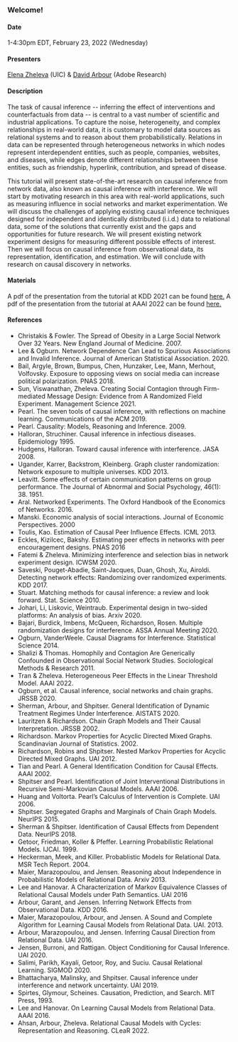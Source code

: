 ### Welcome!

<h4>Date</h4>

1-4:30pm EDT, February 23, 2022 (Wednesday)

<h4>Presenters</h4>

<a href="https://www.cs.uic.edu/~elena/">Elena Zheleva</a>  (UIC) & <a href="https://darbour.github.io">David Arbour</a> (Adobe Research)

<h4>Description</h4>

The task of causal inference -- inferring the effect of interventions and counterfactuals from data -- is central to a vast number of scientific and industrial applications. To capture the noise, heterogeneity, and complex relationships in real-world data, it is customary to model data sources as relational systems and to reason about them probabilistically. Relations in data can be represented through heterogeneous networks in which nodes represent interdependent entities, such as people, companies, websites, and diseases, while edges denote different relationships between these entities, such as friendship, hyperlink, contribution, and spread of disease. <br>

This tutorial will present state-of-the-art research on causal inference from network data, also known as causal inference with interference. We will start by motivating research in this area with real-world applications, such as measuring influence in social networks and market experimentation. We will discuss the challenges of applying existing causal
inference techniques designed for independent and identically distributed (i.i.d.) data to relational data, some of the solutions that currently exist and the gaps and opportunities for future research. We will present existing network experiment designs for measuring different possible effects of interest. Then we will focus on causal inference from observational data, its representation, identification, and estimation. We will conclude with research on causal discovery in networks.

<h4>Materials</h4>

A pdf of the presentation from the tutorial at KDD 2021 can be found <a href="KDD2021-Tutorial.pdf">here.</a>
A pdf of the presentation from the tutorial at AAAI 2022 can be found <a href="AAAI2022-Tutorial-final.pdf">here.</a>

<h4>References</h4>

* Christakis & Fowler. The Spread of Obesity in a Large Social Network Over 32 Years. New England Journal of Medicine. 2007.
* Lee & Ogburn. Network Dependence Can Lead to Spurious Associations and Invalid Inference. Journal of American Statistical Association. 2020.
* Bail, Argyle, Brown, Bumpus, Chen, Hunzaker, Lee, Mann, Merhout, Volfovsky. Exposure to opposing views on social media can increase political polarization. PNAS 2018.
* Sun, Viswanathan, Zheleva. Creating Social Contagion through Firm-mediated Message Design: Evidence from A Randomized Field Experiment. Management Science 2021.
* Pearl. The seven tools of causal inference, with reflections on machine learning. Communications of the ACM 2019.
* Pearl. Causality: Models, Reasoning and Inference. 2009.
* Halloran, Struchiner. Causal inference in infectious diseases. Epidemiology 1995.
* Hudgens, Halloran. Toward causal inference with interference. JASA 2008.
* Ugander, Karrer, Backstrom, Kleinberg. Graph cluster randomization: Network exposure to multiple universes. KDD 2013.
* Leavitt. Some effects of certain communication patterns on group performance. The Journal of Abnormal and Social Psychology, 46(1): 38. 1951.
* Aral. Networked Experiments. The Oxford Handbook of the Economics of Networks. 2016.
* Manski. Economic analysis of social interactions. Journal of Economic Perspectives. 2000  
* Toulis, Kao. Estimation of Causal Peer Influence Effects. ICML 2013.
* Eckles, Kizilcec, Bakshy. Estimating peer effects in networks with peer encouragement designs. PNAS 2016
* Fatemi & Zheleva. Minimizing interference and selection bias in network experiment design. ICWSM 2020.
* Saveski, Pouget-Abadie, Saint-Jacques, Duan, Ghosh, Xu, Airoldi. Detecting network effects: Randomizing over randomized experiments. KDD 2017.
* Stuart. Matching methods for causal inference: a review and look forward. Stat. Science 2010.
* Johari, Li, Liskovic, Weintraub. Experimental design in two-sided platforms: An analysis of bias. Arxiv 2020.
* Bajari, Burdick, Imbens, McQueen, Richardson, Rosen. Multiple randomization designs for interference. ASSA Annual Meeting 2020. 
* Ogburn, VanderWeele. Causal Diagrams for Interference. Statistical Science 2014.
* Shalizi & Thomas. Homophily and Contagion Are Generically Confounded in Observational Social Network Studies. Sociological Methods & Research 2011.
* Tran & Zheleva. Heterogeneous Peer Effects in the Linear Threshold Model. AAAI 2022.
* Ogburn, et al. Causal inference, social networks and chain graphs. JRSSB 2020.
* Sherman, Arbour, and Shpitser. General Identification of Dynamic Treatment Regimes Under Interference. AISTATS 2020.
* Lauritzen & Richardson. Chain Graph Models and Their Causal Interpretation. JRSSB 2002.
* Richardson. Markov Properties for Acyclic Directed Mixed Graphs. Scandinavian Journal of Statistics. 2002.
* Richardson, Robins and Shpitser. Nested Markov Properties for Acyclic Directed Mixed Graphs. UAI 2012.
* Tian and Pearl. A General Identification Condition for Causal Effects. AAAI 2002.
* Shpitser and Pearl. Identification of Joint Interventional Distributions in Recursive Semi-Markovian Causal Models. AAAI 2006.
* Huang and Voltorta. Pearl’s Calculus of Intervention is Complete. UAI 2006.
* Shpitser. Segregated Graphs and Marginals of Chain Graph Models. NeurIPS 2015.
* Sherman & Shpitser. Identification of Causal Effects from Dependent Data. NeurIPS 2018.
* Getoor, Friedman, Koller & Pfeffer. Learning Probabilistic Relational Models. IJCAI. 1999.
* Heckerman, Meek, and Killer. Probablistic Models for Relational Data. MSR Tech Report. 2004.
* Maier, Marazopoulou, and Jensen. Reasoning about Independence in Probabilistic Models of Relational Data. Arxiv 2013.
* Lee and Hanovar. A Characterization of Markov Equivalence Classes of Relational Causal Models under Path Semantics. UAI 2016
* Arbour, Garant, and Jensen. Inferring Network Effects from Observational Data. KDD 2016.
* Maier, Marazopoulou, Arbour, and Jensen. A Sound and Complete Algorithm for Learning Causal Models from Relational Data. UAI. 2013.
* Arbour, Marazopoulou, and Jensen. Inferring Causal Direction from Relational Data. UAI 2016.
* Jensen, Burroni, and Rattigan. Object Conditioning for Causal Inference. UAI 2020.
* Salimi, Parikh, Kayali, Getoor, Roy, and Suciu. Causal Relational Learning. SIGMOD 2020.
* Bhattacharya, Malinsky, and Shpitser. Causal inference under interference and network uncertainty. UAI 2019.
* Spirtes, Glymour, Scheines. Causation, Prediction, and Search. MIT Press, 1993.
* Lee and Hanovar. On Learning Causal Models from Relational Data. AAAI 2016.
* Ahsan, Arbour, Zheleva. Relational Causal Models with Cycles: Representation and Reasoning. CLeaR 2022.


